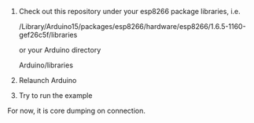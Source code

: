 
1. Check out this repository under your esp8266 package libraries, i.e.

   /Library/Arduino15/packages/esp8266/hardware/esp8266/1.6.5-1160-gef26c5f/libraries

   or your Arduino directory

   Arduino/libraries

2. Relaunch Arduino

3. Try to run the example

For now, it is core dumping on connection.
